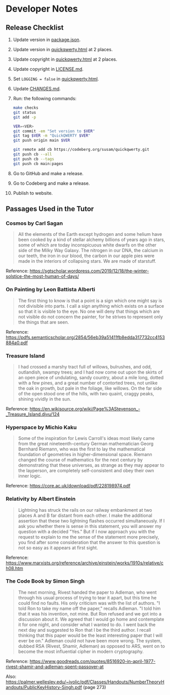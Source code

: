 Developer Notes
===============

Release Checklist
-----------------

 1. Update version in [package.json][].
 2. Update version in [quickqwerty.html][] at 2 places.
 3. Update copyright in [quickqwerty.html][] at 2 places.
 4. Update copyright in [LICENSE.md][].
 5. Set `LOGGING = false` in [quickqwerty.html][].
 6. Update [CHANGES.md][].
 7. Run: the following commands:

    ```sh
    make checks
    git status
    git add -p

    VER=<VER>
    git commit -em "Set version to $VER"
    git tag $VER -m "QuickQWERTY $VER"
    git push origin main $VER

    git remote add cb https://codeberg.org/susam/quickqwerty.git
    git push cb --all
    git push cb --tags
    git push cb main:pages
    ```

 8. Go to GitHub and make a release.
 9. Go to Codeberg and make a release.
10. Publish to website.

[package.json]: package.json
[quickqwerty.html]: quickqwerty.html
[LICENSE.md]: LICENSE.md
[CHANGES.md]: CHANGES.md


Passages Used in the Tutor
--------------------------

### Cosmos by Carl Sagan

> All the elements of the Earth except hydrogen and some helium have been cooked by a kind of stellar alchemy billions of years ago in stars, some of which are today inconspicuous white dwarfs on the other side of the Milky Way Galaxy. The nitrogen in our DNA, the calcium in our teeth, the iron in our blood, the carbon in our apple pies were made in the interiors of collapsing stars. We are made of starstuff.

Reference: https://sgtscholar.wordpress.com/2019/12/18/the-winter-solstice-the-most-human-of-days/


### On Painting by Leon Battista Alberti

> The first thing to know is that a point is a sign which one might say is not divisible into parts. I call a sign anything which exists on a surface so that it is visible to the eye. No one will deny that things which are not visible do not concern the painter, for he strives to represent only the things that are seen.

Reference: https://pdfs.semanticscholar.org/2854/56eb39a51411fb8edda317732cc4153884a0.pdf


### Treasure Island

> I had crossed a marshy tract full of willows, bulrushes, and odd, outlandish, swampy trees; and I had now come out upon the skirts of an open piece of undulating, sandy country, about a mile long, dotted with a few pines, and a great number of contorted trees, not unlike the oak in growth, but pale in the foliage, like willows. On the far side of the open stood one of the hills, with two quaint, craggy peaks, shining vividly in the sun.

Reference: https://en.wikisource.org/wiki/Page%3AStevenson_-_Treasure_Island.djvu/124


### Hyperspace by Michio Kaku

> Some of the inspiration for Lewis Carroll's ideas most likely came from the great nineteenth-century German mathematician Georg Bernhard Riemann, who was the first to lay the mathematical foundation of geometries in higher-dimensional space. Riemann changed the course of mathematics for the next century by demonstrating that these universes, as strange as they may appear to the layperson, are completely self-consistent and obey their own inner logic.

Reference: https://core.ac.uk/download/pdf/228198974.pdf


### Relativity by Albert Einstein

> Lightning has struck the rails on our railway embankment at two places A and B far distant from each other. I make the additional assertion that these two lightning flashes occurred simultaneously. If I ask you whether there is sense in this statement, you will answer my question with a decided "Yes." But if I now approach you with the request to explain to me the sense of the statement more precisely, you find after some consideration that the answer to this question is not so easy as it appears at first sight.

Reference: https://www.marxists.org/reference/archive/einstein/works/1910s/relative/ch08.htm


### The Code Book by Simon Singh

> The next morning, Rivest handed the paper to Adleman, who went through his usual process of trying to tear it apart, but this time he could find no faults. His only criticism was with the list of authors. "I told Ron to take my name off the paper," recalls Adleman. "I told him that it was his invention, not mine. But Ron refused and we got into a discussion about it. We agreed that I would go home and contemplate it for one night, and consider what I wanted to do. I went back the next day and suggested to Ron that I be the third author. I recall thinking that this paper would be the least interesting paper that I will ever be on." Adleman could not have been more wrong. The system, dubbed RSA (Rivest, Shamir, Adleman) as opposed to ARS, went on to become the most influential cipher in modern cryptography.

Reference: https://www.goodreads.com/quotes/8516920-in-april-1977-rivest-shamir-and-adleman-spent-passover-at

Also: https://palmer.wellesley.edu/~ivolic/pdf/Classes/Handouts/NumberTheoryHandouts/PublicKeyHistory-Singh.pdf (page 273)
